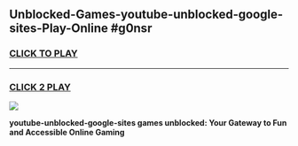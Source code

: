 
## Unblocked-Games-youtube-unblocked-google-sites-Play-Online #g0nsr
<h3>
<a href="https://news.freeplayer.one?title=youtube-unblocked-google-sites&ref=3">CLICK TO PLAY</a></h3>
<hr>

<h3>
<a href="https://news.freeplayer.one?title=youtube-unblocked-google-sites&ref=3">CLICK 2 PLAY</a>
  
</h3>

<a href="https://news.freeplayer.one?title=youtube-unblocked-google-sites&ref=3"><img src="https://clearcache.store/games.png"></a>


**youtube-unblocked-google-sites games unblocked: Your Gateway to Fun and Accessible Online Gaming**
